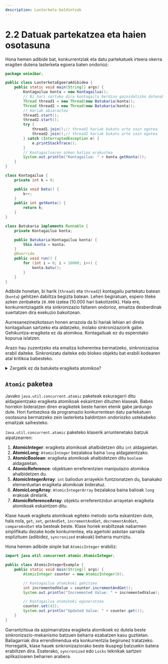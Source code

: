 ```yaml
---
description: Lasterketa baldintzak
---
```


# 2.2 Datuak partekatzea eta haien osotasuna

Hona hemen adibide bat, konkurrentziak eta datu partekatuek irteera okerra eragiten dutena lasterketa egoera baten ondorioz:

```java
package unieibar;

public class LasterketaEgoeraAdibidea {
    public static void main(String[] args) {
        Kontagailua konta = new Kontagailua();
        // Bi hari sortuko dira kontagailu berdina gainidatziko dutenak
        Thread thread1 = new Thread(new Batukaria(konta));
        Thread thread2 = new Thread(new Batukaria(konta));
        // Hariak abiaraztea
        thread1.start();
        thread2.start();
        try {
            thread1.join();// thread1 hariak bukatu arte zain egotea
            thread2.join();// thread2 hariak bukatu arte zain egotea
        } catch (InterruptedException e) {
            e.printStackTrace();
        }
        // Kontagailuaren azken balioa erakustea
        System.out.println("Kontagailua: " + konta.getKonta());
    }
}

class Kontagailua {
    private int k = 0;

    public void batu() {
        k++;
    }
    public int getKonta() {
        return k;
    }
}

class Batukaria implements Runnable {
    private Kontagailua konta;

    public Batukaria(Kontagailua konta) {
        this.konta = konta;
    }
    @Override
    public void run() {
        for (int i = 0; i < 10000; i++) {
            konta.batu();
        }
    }
}
```

Adibide honetan, bi harik (`thread1` eta `thread2`) kontagailu partekatu batean (`konta`) gehitzen dabiltza begizta batean. Lehen begiratuan, espero liteke azken zenbaketa `20.000` izatea (10.000 hari bakoitzetik). Hala ere, konkurrentziagatik eta sinkronizazio faltaren ondorioz, emaitza desberdinak suertatzen dira exekuzio bakoitzean.

Aurresanezinezkotasun honen arrazoia da bi hariak lehian ari direla kontagailuan sartzeko eta aldatzeko, inolako sinkronizaziorik gabe. Gehikuntza-eragiketa ez da atomikoa. Kontagailuak ez du esperotako kopurua islatzen.

Arazo hau zuzentzeko eta emaitza koherentea bermatzeko, sinkronizazioa erabil daiteke. Sinkronizatu daiteke edo blokeo objektu bat erabili kodearen atal kritikoa babesteko.

<details>

<summary>Zergatik ez da batuketa eragiketa atomikoa?</summary>

Batuketa ez da atomikoa, maila txikiagoko operazio anizkoitzez osatuta dagoelako, eta litekeena da urrats bakar eta zatiezin gisa ez gertatzea. Operazio atomiko bat da bermatzen dena bere osotasunean exekutatuko dela etenik gabe edo hari desberdinetako beste operazio batzuekin tartekatu gabe. Aldagai bat gehitzean, honako urrats hauek egin ohi dira:

1. **Irakurri**: Aldagaiaren egungo balioa buruz irakurtzen da erregistro batean edo CPU cache batean.
2. **Aldatu**: erregistroko edo cacheko balioa kopuru finko batekin gehitzen da (normalean).
3. **Idatzi**: aldatutako balioa memoriara itzultzen da, aldagaiaren balioa eguneratuz.

Ingurune multiharidunetan, hari anitzak saiatu daitezke aldagai bera gehitzen. Atomikoa balitz, ez legoke arazorik. Hala ere, sinkronizazio egokirik gabe, gertaeren segida hau gerta daiteke:

1. A hariak aldagaiaren balioa irakurtzen du (adibidez, 5).
2. B hariak aldagaiaren balioa irakurtzen du (5 ere bai).
3. Hari batek bere kopia lokala 6raino handitzen du eta aldagarrira itzultzen du.
4. B hariak bere kopia lokala (oraindik 5) 6 arte handitzen du eta aldagarrira itzultzen du.

Egoera honetan, bi hariek hasierako balio bera irakurtzen dute (5), eta biek gehitzen dute, eta aldagaia 6 puntura eguneratzen da 7 izan beharrean. Hau arraza-egoeraren adibide bat da, zeinean azken balioa hari desberdinetako eragiketen denboren araberakoa baita.

Hazkuntza-eragiketa atomikoa egiteko eta lasterketa baldintzak saihesteko, sinkronizazio-mekanismoak erabili behar dira, hala nola `syncronized` hitz gakoa edo giltzarrapo esplizituak, bermatzeko hari bakar batek egin dezakeela eguneraketa aldi berean. Horrek bermatuko du beste hari batzuek ezingo dutela aldagaia irakurri, aldatu edo idatzi eguneraketa prozesu baten erdian, atomiko bihurtuz beste hari batzuen ikuspegitik.

</details>

## `Atomic` paketea

Javako `java.util.concurrent.atomic` paketeak eskuragarri ditu aldagaientzako eragiketa atomikoak eskaintzen dituzten klaseak. Babes horrekin bideratzen diren eragiketek beste harien etenik gabe jardungo dute. Hori funtsezkoa da programazio konkurrentean datu partekatuen osotasuna bermatzeko zein lasterketa baldintzen ondoriozko ustekabeko emaitzak saihesteko.

`Java.util.concurrent.atomic` paketeko klaserik arruntenetako batzuk aipatzearren:

1. **AtomicInteger**: eragiketa atomikoak ahalbidetzen ditu `int` aldagaietan.
2. **AtomicLong**: `AtomicInteger` bezalakoa baina `long` aldagaientzako.
3. **AtomicBoolean**: eragiketa atomikoak ahalbidetzen ditu `boolean` aldagaietan.
4. **AtomicReference**: objektuen erreferentzien manipulazio atomikoa ahalbidetzen du.
5. **AtomicIntegerArray**: `int` baliodun arrayekin funtzionatzen du, banakako elementuetan eragiketa atomikoak bideratuz.
6. **AtomicLongArray**: `AtomicIntegerArray` bezalakoa baina balioak `long` erakoak direlarik.
7. **AtomicReferenceArray**: objektu erreferentzidun arrayetan eragiketa atomikoak eskaintzen ditu.

Klase hauek eragiketa atomikoak egiteko metodo sorta eskaintzen dute, hala nola, `get`, `set`, `getAndSet`, `incrementAndGet`, `decrementAndGet`, `compareAndSet` eta besteak beste. Klase horiek erabiltzeak nabarmen sinplifikatu dezake kode konkurrentea, eta agertoki askotan sarraila esplizituen (adibidez, `syncronized` erakoak) beharra murriztu.

Hona hemen adibide sinple bat `AtomicInteger` erabiliz:

```java
import java.util.concurrent.atomic.AtomicInteger;

public class AtomicIntegerExample {
    public static void main(String[] args) {
        AtomicInteger counter = new AtomicInteger(0);

        // Kontagailua atomikoki gehitzea
        int incrementedValue = counter.incrementAndGet();
        System.out.println("Incremented Value: " + incrementedValue);

        // Kontagailua atomikoki eguneratzea
        counter.set(42);
        System.out.println("Updated Value: " + counter.get());
    }
}
```

Garrantzitsua da azpimarratzea eragiketa atomikoek ez dutela beste sinkronizazio-mekanismo batzuen beharra ezabatzen kasu guztietan. Baliagarriak dira errendimendua eta konkurrentzia begirunez tratatzeko. Horregatik, klase hauek sinkronizaziorako beste ikuspegi batzuekin batera erabiltzen dira. Esaterako, `syncronized` edo `Locks` teknikak sartzen aplikazioaren beharren arabera.
